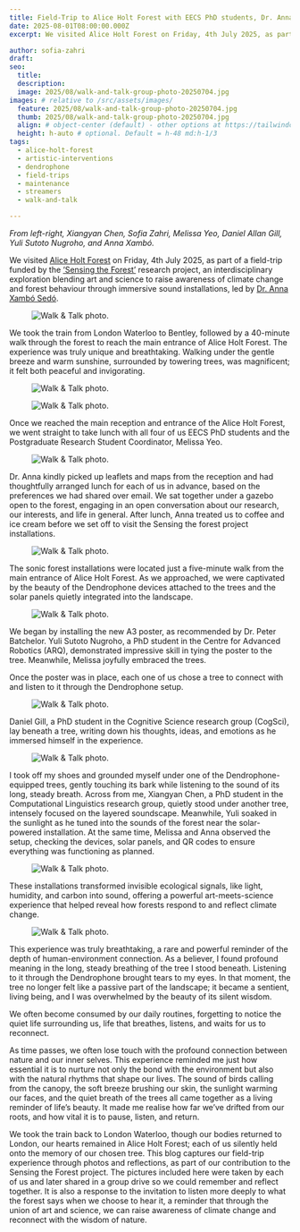 ```yaml
---
title: Field-Trip to Alice Holt Forest with EECS PhD students, Dr. Anna Xambo and Melissa Yeo
date: 2025-08-01T08:00:00.000Z
excerpt: We visited Alice Holt Forest on Friday, 4th July 2025, as part of a field-trip funded by the ‘Sensing the Forest’ research project, an interdisciplinary exploration blending art and science to raise awareness of climate change and forest behaviour through immersive sound installations, led by Dr. Anna Xambó Sedó.

author: sofia-zahri
draft:
seo:
  title:
  description:
  image: 2025/08/walk-and-talk-group-photo-20250704.jpg
images: # relative to /src/assets/images/
  feature: 2025/08/walk-and-talk-group-photo-20250704.jpg
  thumb: 2025/08/walk-and-talk-group-photo-20250704.jpg
  align: # object-center (default) - other options at https://tailwindcss.com/docs/object-position
  height: h-auto # optional. Default = h-48 md:h-1/3
tags:
  - alice-holt-forest
  - artistic-interventions
  - dendrophone
  - field-trips
  - maintenance
  - streamers
  - walk-and-talk

---
```


*From left-right, Xiangyan Chen, Sofia Zahri, Melissa Yeo, Daniel Allan Gill, Yuli Sutoto Nugroho, and Anna Xambó.*

We visited [Alice Holt Forest](https://www.forestryengland.uk/alice-holt-forest) on Friday, 4th July 2025, as part of a field-trip funded by the [‘Sensing the Forest’](https://sensingtheforest.github.io/) research project, an interdisciplinary exploration blending art and science to raise awareness of climate change and forest behaviour through immersive sound installations, led by [Dr. Anna Xambó Sedó](https://sensingtheforest.github.io/about/).

<div class="flex justify-center items-center">
<figure>
<img class="mt-4 mb-4" src="/assets/images/2025/08/walk-and-talk-photo-1-20250704.jpg" alt="Walk & Talk photo.">
</figure>
</div>

We took the train from London Waterloo to Bentley, followed by a 40-minute walk through the forest to reach the main entrance of Alice Holt Forest. The experience was truly unique and breathtaking. Walking under the gentle breeze and warm sunshine, surrounded by towering trees, was magnificent; it felt both peaceful and invigorating.

<div class="flex justify-center items-center">
<figure>
<img class="mt-4 mb-4" src="/assets/images/2025/08/walk-and-talk-photo-2-20250704.jpg" alt="Walk & Talk photo.">
</figure>
</div>

<div class="flex justify-center items-center">
<figure>
<img class="mt-4 mb-4" src="/assets/images/2025/08/walk-and-talk-photo-3-20250704.jpg" alt="Walk & Talk photo.">
</figure>
</div>

Once we reached the main reception and entrance of the Alice Holt Forest, we went straight to take lunch with all four of us EECS PhD students and the Postgraduate Research Student Coordinator, Melissa Yeo.

<div class="flex justify-center items-center">
<figure>
<img class="mt-4 mb-4" src="/assets/images/2025/08/walk-and-talk-photo-4-20250704.jpg" alt="Walk & Talk photo.">
</figure>
</div>

Dr. Anna kindly picked up leaflets and maps from the reception and had thoughtfully arranged lunch for each of us in advance, based on the preferences we had shared over email. We sat together under a gazebo open to the forest, engaging in an open conversation about our research, our interests, and life in general. After lunch, Anna treated us to coffee and ice cream before we set off to visit the Sensing the forest project installations.

<div class="flex justify-center items-center">
<figure>
<img class="mt-4 mb-4" src="/assets/images/2025/08/walk-and-talk-photo-5-20250704.jpg" alt="Walk & Talk photo.">
</figure>
</div>

The sonic forest installations were located just a five-minute walk from the main entrance of Alice Holt  Forest. As we approached, we were captivated by the beauty of the Dendrophone devices attached to the trees and the solar panels quietly integrated into the landscape.

<div class="flex justify-center items-center">
<figure>
<img class="mt-4 mb-4" src="/assets/images/2025/08/walk-and-talk-photo-6-20250704.jpg" alt="Walk & Talk photo.">
</figure>
</div>

We began by installing the new A3 poster, as recommended by Dr. Peter Batchelor. Yuli Sutoto Nugroho, a PhD student in the Centre for Advanced Robotics (ARQ), demonstrated impressive skill in tying the poster to the tree. Meanwhile, Melissa joyfully embraced the trees.

Once the poster was in place, each one of us chose a tree to connect with and listen to it through the Dendrophone setup.

<div class="flex justify-center items-center">
<figure>
<img class="mt-4 mb-4" src="/assets/images/2025/08/walk-and-talk-photo-7-20250704.jpg" alt="Walk & Talk photo.">
</figure>
</div>

Daniel Gill, a PhD student in the Cognitive Science research group (CogSci), lay beneath a tree, writing down his thoughts, ideas, and emotions as he immersed himself in the experience.

<div class="flex justify-center items-center">
<figure>
<img class="mt-4 mb-4" src="/assets/images/2025/08/walk-and-talk-photo-8-20250704.jpg" alt="Walk & Talk photo.">
</figure>
</div>
I took off my shoes and grounded myself under one of the Dendrophone-equipped	trees, gently touching  its bark while listening to the sound of its long, steady breath. Across from me, Xiangyan Chen, a PhD student in the Computational Linguistics research group, quietly stood under another tree, intensely focused on the layered soundscape. Meanwhile, Yuli soaked in the sunlight as he tuned into the sounds of the forest near the solar-powered installation. At the same time, Melissa and Anna observed the setup, checking the devices, solar panels, and QR codes to ensure everything was functioning as planned.

<div class="flex justify-center items-center">
<figure>
<img class="mt-4 mb-4" src="/assets/images/2025/08/walk-and-talk-photo-9-20250704.jpg" alt="Walk & Talk photo.">
</figure>
</div>

These installations transformed invisible ecological signals, like light, humidity, and carbon into sound, offering a powerful art-meets-science experience that helped reveal how forests respond to and reflect climate change.

<div class="flex justify-center items-center">
<figure>
<img class="mt-4 mb-4" src="/assets/images/2025/08/walk-and-talk-photo-10-20250704.jpg" alt="Walk & Talk photo.">
</figure>
</div>

This experience was truly breathtaking, a rare and powerful reminder of the depth	of	human-environment connection. As a believer, I found profound meaning in the long, steady breathing of the tree I stood beneath. Listening to it through the Dendrophone brought tears to my eyes. In that moment, the tree no longer felt like a passive part of the landscape; it became a sentient, living being, and I was overwhelmed by the beauty of its silent wisdom.

We often become consumed by our daily routines, forgetting to notice the quiet life surrounding us, life that breathes, listens, and waits for us to reconnect.

As time passes, we often lose touch with the profound connection between nature  and  our  inner  selves. This experience reminded me just how essential it is to nurture not only the bond with the environment but also with the natural rhythms that shape our lives. The sound of birds calling from the canopy, the soft breeze brushing our skin, the sunlight warming our faces, and the quiet breath of the trees all came together as a living reminder of life’s beauty. It made me realise how far we’ve drifted from our roots, and how vital it is to pause, listen, and return.

We took the train back to London Waterloo, though our bodies returned to London, our hearts remained in Alice Holt Forest; each of us silently held onto the memory of our chosen tree. This blog captures our field-trip experience through photos and reflections, as part of our contribution to the Sensing the Forest project. The pictures included here were taken by each of us and later shared in a group drive so we could remember and reflect together. It is also a response to the invitation to listen more deeply to what the forest says when we choose to hear it, a reminder that through the union of art and science, we can raise awareness of climate change and reconnect with the wisdom of nature.